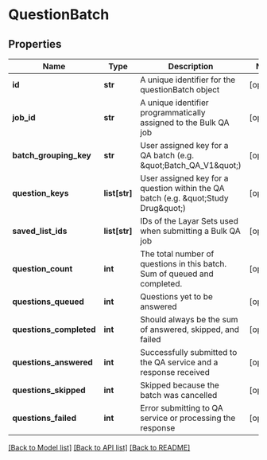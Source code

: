 # QuestionBatch

## Properties
Name | Type | Description | Notes
------------ | ------------- | ------------- | -------------
**id** | **str** | A unique identifier for the questionBatch object | [optional] 
**job_id** | **str** | A unique identifier programmatically assigned to the Bulk QA job | [optional] 
**batch_grouping_key** | **str** | User assigned key for a QA batch (e.g. \&quot;Batch_QA_V1\&quot;) | [optional] 
**question_keys** | **list[str]** | User assigned key for a question within the QA batch (e.g. \&quot;Study Drug\&quot;) | [optional] 
**saved_list_ids** | **list[str]** | IDs of the Layar Sets used when submitting a Bulk QA job | [optional] 
**question_count** | **int** | The total number of questions in this batch. Sum of queued and completed. | [optional] 
**questions_queued** | **int** | Questions yet to be answered | [optional] 
**questions_completed** | **int** | Should always be the sum of answered, skipped, and failed | [optional] 
**questions_answered** | **int** | Successfully submitted to the QA service and a response received | [optional] 
**questions_skipped** | **int** | Skipped because the batch was cancelled | [optional] 
**questions_failed** | **int** | Error submitting to QA service or processing the response | [optional] 

[[Back to Model list]](../README.md#documentation-for-models) [[Back to API list]](../README.md#documentation-for-api-endpoints) [[Back to README]](../README.md)


